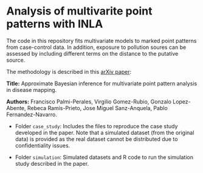 # Analysis of multivarite point patterns with INLA

The code in this repository fits multivariate models to marked point patterns from case-control data. In addition, exposure to pollution soures can be assessed by including different terms on the distance to the putative source.

The methodology is described in this [arXiv paper](https://arxiv.org/submit/2629886):

**Title:** Approximate Bayesian inference for multivariate point pattern
analysis in disease mapping.

**Authors:** Francisco Palmi-Perales, Virgilio Gomez-Rubio, Gonzalo
Lopez-Abente, Rebeca Ramis-Prieto, Jose Miguel Sanz-Anquela, Pablo
Fernandez-Navarro.


* Folder `case_study`: Includes the files to reproduce the case study developed in the paper. Note that a simulated dataset (from the original data) is provided as the real dataset cannot be distributed due to confidentiality issues.

* Folder `simulation`: Simulated datasets and R code to run the simulation study described in the paper.
